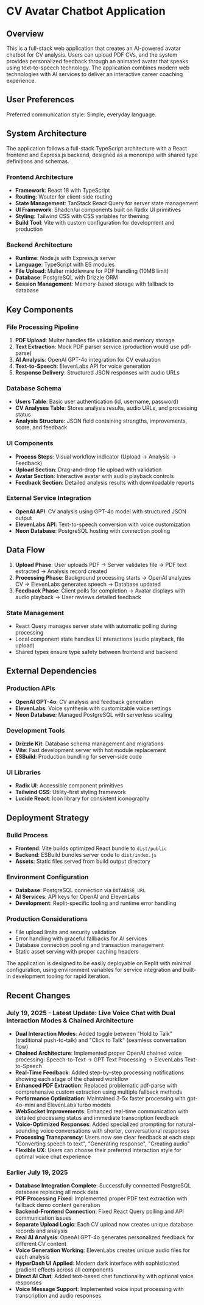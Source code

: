 # CV Avatar Chatbot Application

## Overview

This is a full-stack web application that creates an AI-powered avatar chatbot for CV analysis. Users can upload PDF CVs, and the system provides personalized feedback through an animated avatar that speaks using text-to-speech technology. The application combines modern web technologies with AI services to deliver an interactive career coaching experience.

## User Preferences

Preferred communication style: Simple, everyday language.

## System Architecture

The application follows a full-stack TypeScript architecture with a React frontend and Express.js backend, designed as a monorepo with shared type definitions and schemas.

### Frontend Architecture
- **Framework**: React 18 with TypeScript
- **Routing**: Wouter for client-side routing
- **State Management**: TanStack React Query for server state management
- **UI Framework**: Shadcn/ui components built on Radix UI primitives
- **Styling**: Tailwind CSS with CSS variables for theming
- **Build Tool**: Vite with custom configuration for development and production

### Backend Architecture
- **Runtime**: Node.js with Express.js server
- **Language**: TypeScript with ES modules
- **File Upload**: Multer middleware for PDF handling (10MB limit)
- **Database**: PostgreSQL with Drizzle ORM
- **Session Management**: Memory-based storage with fallback to database

## Key Components

### File Processing Pipeline
1. **PDF Upload**: Multer handles file validation and memory storage
2. **Text Extraction**: Mock PDF parser service (production would use pdf-parse)
3. **AI Analysis**: OpenAI GPT-4o integration for CV evaluation
4. **Text-to-Speech**: ElevenLabs API for voice generation
5. **Response Delivery**: Structured JSON responses with audio URLs

### Database Schema
- **Users Table**: Basic user authentication (id, username, password)
- **CV Analyses Table**: Stores analysis results, audio URLs, and processing status
- **Analysis Structure**: JSON field containing strengths, improvements, score, and feedback

### UI Components
- **Process Steps**: Visual workflow indicator (Upload → Analysis → Feedback)
- **Upload Section**: Drag-and-drop file upload with validation
- **Avatar Section**: Interactive avatar with audio playback controls
- **Feedback Section**: Detailed analysis results with downloadable reports

### External Service Integration
- **OpenAI API**: CV analysis using GPT-4o model with structured JSON output
- **ElevenLabs API**: Text-to-speech conversion with voice customization
- **Neon Database**: PostgreSQL hosting with connection pooling

## Data Flow

1. **Upload Phase**: User uploads PDF → Server validates file → PDF text extracted → Analysis record created
2. **Processing Phase**: Background processing starts → OpenAI analyzes CV → ElevenLabs generates speech → Database updated
3. **Feedback Phase**: Client polls for completion → Avatar displays with audio playback → User reviews detailed feedback

### State Management
- React Query manages server state with automatic polling during processing
- Local component state handles UI interactions (audio playback, file upload)
- Shared types ensure type safety between frontend and backend

## External Dependencies

### Production APIs
- **OpenAI GPT-4o**: CV analysis and feedback generation
- **ElevenLabs**: Voice synthesis with customizable voice settings
- **Neon Database**: Managed PostgreSQL with serverless scaling

### Development Tools
- **Drizzle Kit**: Database schema management and migrations
- **Vite**: Fast development server with hot module replacement
- **ESBuild**: Production bundling for server-side code

### UI Libraries
- **Radix UI**: Accessible component primitives
- **Tailwind CSS**: Utility-first styling framework
- **Lucide React**: Icon library for consistent iconography

## Deployment Strategy

### Build Process
- **Frontend**: Vite builds optimized React bundle to `dist/public`
- **Backend**: ESBuild bundles server code to `dist/index.js`
- **Assets**: Static files served from build output directory

### Environment Configuration
- **Database**: PostgreSQL connection via `DATABASE_URL`
- **AI Services**: API keys for OpenAI and ElevenLabs
- **Development**: Replit-specific tooling and runtime error handling

### Production Considerations
- File upload limits and security validation
- Error handling with graceful fallbacks for AI services
- Database connection pooling and transaction management
- Static asset serving with proper caching headers

The application is designed to be easily deployable on Replit with minimal configuration, using environment variables for service integration and built-in development tooling for rapid iteration.

## Recent Changes

### July 19, 2025 - Latest Update: Live Voice Chat with Dual Interaction Modes & Chained Architecture
- **Dual Interaction Modes**: Added toggle between "Hold to Talk" (traditional push-to-talk) and "Click to Talk" (seamless conversation flow)
- **Chained Architecture**: Implemented proper OpenAI chained voice processing: Speech-to-Text → GPT Text Processing → ElevenLabs Text-to-Speech
- **Real-Time Feedback**: Added step-by-step processing notifications showing each stage of the chained workflow
- **Enhanced PDF Extraction**: Replaced problematic pdf-parse with comprehensive custom extraction using multiple fallback methods
- **Performance Optimization**: Maintained 3-5x faster processing with gpt-4o-mini and ElevenLabs turbo models
- **WebSocket Improvements**: Enhanced real-time communication with detailed processing status and immediate transcription feedback
- **Voice-Optimized Responses**: Added specialized prompting for natural-sounding voice conversations with shorter, conversational responses
- **Processing Transparency**: Users now see clear feedback at each step: "Converting speech to text", "Generating response", "Creating audio"
- **Flexible UX**: Users can choose their preferred interaction style for optimal voice chat experience

### Earlier July 19, 2025
- **Database Integration Complete**: Successfully connected PostgreSQL database replacing all mock data
- **PDF Processing Fixed**: Implemented proper PDF text extraction with fallback demo content generation
- **Backend-Frontend Connection**: Fixed React Query polling and API communication issues
- **Separate Upload Logic**: Each CV upload now creates unique database records and analysis
- **Real AI Analysis**: OpenAI GPT-4o generates personalized feedback for different CV content
- **Voice Generation Working**: ElevenLabs creates unique audio files for each analysis
- **HyperDash UI Applied**: Modern dark interface with sophisticated gradient effects across all components
- **Direct AI Chat**: Added text-based chat functionality with optional voice responses
- **Voice Message Support**: Implemented voice input processing with transcription and audio responses